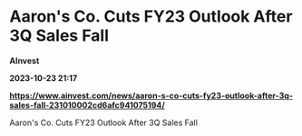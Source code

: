 # Aaron's Co. Cuts FY23 Outlook After 3Q Sales Fall
**AInvest**

**2023-10-23 21:17**

**https://www.ainvest.com/news/aaron-s-co-cuts-fy23-outlook-after-3q-sales-fall-231010002cd6afc941075194/**

Aaron's Co. Cuts FY23 Outlook After 3Q Sales Fall